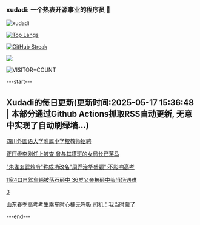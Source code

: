 ### xudadi: 一个热衷开源事业的程序员 👋

![xudadi](https://github-readme-stats-git-masterorgs-github-readme-stats-team.vercel.app/api?username=xudadi)

[![Top Langs](https://github-readme-stats.vercel.app/api/top-langs/?username=xudadi)](https://github.com/anuraghazra/github-readme-stats)

[![GitHub Streak](https://streak-stats.demolab.com?user=xudadi&locale=zh_Hans)](https://git.io/streak-stats)

![](https://raw.githubusercontent.com/xudadi/xudadi/main/assets/github-contribution-grid-snake.svg)

![VISITOR+COUNT](https://komarev.com/ghpvc/?username=xudadi&label=VISITOR+COUNT)


---start---

## Xudadi的每日更新(更新时间:2025-05-17 15:36:48 | 本部分通过Github Actions抓取RSS自动更新, 无意中实现了自动刷绿墙...)

[四川外国语大学附属小学校教师招聘](https://www.gongkaoleida.com/article/2404569)

[正厅级李刚任上被查 曾与其搭班的女局长已落马](https://m.163.com/news/article/JVM5K1OT05345ARG.html)

["朱雀玄武敕令"称成功改名"周乔治华盛顿":不影响高考](https://m.163.com/news/article/JVM3M9QG05561G0D.html)

[1家4口自驾车辆被落石砸中 36岁父亲被砸中头当场遇难](https://m.163.com/news/article/JVKRDPPO05345ARG.html)

[3](https://m.163.com/touch/news/sub/domestic)

[山东春季高考考生乘车时心梗无呼吸 司机：我当时蒙了](https://m.163.com/news/article/JVKJVCFC0512D3VJ.html)

---end---
